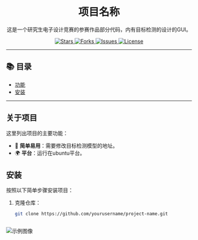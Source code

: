


<h1 align="center">项目名称</h1>

<p align="center">
  这是一个研究生电子设计竞赛的参赛作品部分代码，内有目标检测的设计的GUI。




<p align="center">
  <a href="https://github.com/yourusername/project-name">
    <img src="https://img.shields.io/github/stars/yourusername/project-name.svg?style=flat-square" alt="Stars">
  </a>
  <a href="https://github.com/yourusername/project-name">
    <img src="https://img.shields.io/github/forks/yourusername/project-name.svg?style=flat-square" alt="Forks">
  </a>
  <a href="https://github.com/yourusername/project-name/issues">
    <img src="https://img.shields.io/github/issues/yourusername/project-name.svg?style=flat-square" alt="Issues">
  </a>
  <a href="https://github.com/yourusername/project-name">
    <img src="https://img.shields.io/github/license/yourusername/project-name.svg?style=flat-square" alt="License">
  </a>
</p>

---

## 📚 目录

- [功能](#功能)
- [安装](#安装)

---

## 关于项目

这里列出项目的主要功能：

- 🔧 **简单易用**：需要修改目标检测模型的地址。
- 🌍 **平台**：运行在ubuntu平台。

## 安装

按照以下简单步骤安装项目：

1. 克隆仓库：

   ```bash
   git clone https://github.com/yourusername/project-name.git



![示例图像](./images/jiemian.png)
